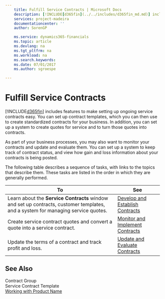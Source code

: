 ```yaml
---
    title: Fulfill Service Contracts | Microsoft Docs
    description: [!INCLUDE[d365fin](../../includes/d365fin_md.md)] includes features to make setting up ongoing service contracts easy. You can set up contract templates, which you can then use to create standardized contracts for your business. In addition, you can set up a system to create quotes for service and to turn those quotes into contracts.
    services: project-madeira
    documentationcenter: ''
    author: SorenGP

    ms.service: dynamics365-financials
    ms.topic: article
    ms.devlang: na
    ms.tgt_pltfrm: na
    ms.workload: na
    ms.search.keywords:
    ms.date: 07/01/2017
    ms.author: sgroespe

---
```

# Fulfill Service Contracts
[!INCLUDE[d365fin](../../includes/d365fin_md.md)] includes features to make setting up ongoing service contracts easy. You can set up contract templates, which you can then use to create standardized contracts for your business. In addition, you can set up a system to create quotes for service and to turn those quotes into contracts.  
  
 As part of your business processes, you may also want to monitor your contracts and update and evaluate them. You can set up a system to keep track of contract status, and view how gain and loss information about your contracts is being posted.  
  
 The following table describes a sequence of tasks, with links to the topics that describe them. These tasks are listed in the order in which they are generally performed.  
  
|**To**|**See**|  
|------------|-------------|  
|Learn about the **Service Contracts** window and set up contracts, customer templates, and a system for managing service quotes.|[Develop and Establish Contracts](../develop-and-establish-contracts.md)|  
|Create service contract quotes and convert a quote into a service contract.|[Monitor and Implement Contracts](../monitor-and-implement-contracts.md)|  
|Update the terms of a contract and track profit and loss.|[Update and Evaluate Contracts](../update-and-evaluate-contracts.md)|  
  
## See Also  
 Contract Group   
 Service Contract Template   
 [Working with Product Name](../working-with-$-p_1-product-name-$-.md)